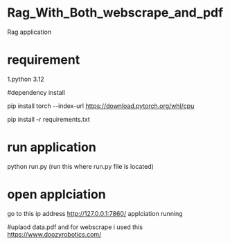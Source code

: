 # Rag_With_Both_webscrape_and_pdf
Rag application


# requirement
1.python 3.12

#dependency install

pip install torch --index-url https://download.pytorch.org/whl/cpu 

pip install -r requirements.txt

# run application
python run.py (run this where run.py file is located) 


# open applciation 
go to this ip address http://127.0.0.1:7860/ applciation running

#uplaod data.pdf and for webscrape i used this  https://www.doozyrobotics.com/ 
